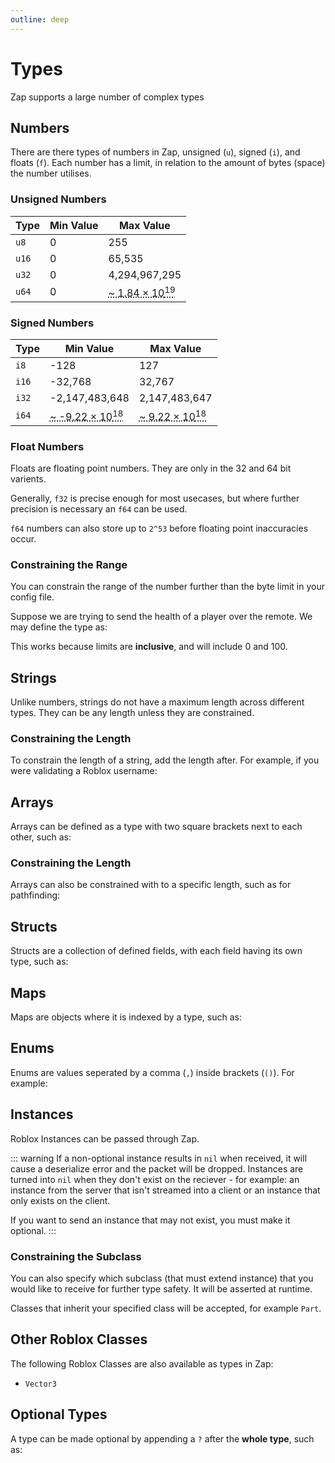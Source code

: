 ```yaml
---
outline: deep
---
```


# Types

Zap supports a large number of complex types

## Numbers

There are there types of numbers in Zap, unsigned (`u`), signed (`i`), and floats (`f`). Each number has a limit, in relation to the amount of bytes (space) the number utilises.

### Unsigned Numbers

| Type  | Min Value | Max Value                                                                |
| ----- | --------- | ------------------------------------------------------------------------ |
| `u8`  | 0         | 255                                                                      |
| `u16` | 0         | 65,535                                                                   |
| `u32` | 0         | 4,294,967,295                                                            |
| `u64` | 0         | <abbr title="18,446,744,073,709,551,615">~ 1.84 × 10<sup>19</sup></abbr> |

### Signed Numbers

| Type  | Min Value                                                                 | Max Value                                                               |
| ----- | ------------------------------------------------------------------------- | ----------------------------------------------------------------------- |
| `i8`  | -128                                                                      | 127                                                                     |
| `i16` | -32,768                                                                   | 32,767                                                                  |
| `i32` | -2,147,483,648                                                            | 2,147,483,647                                                           |
| `i64` | <abbr title="-9,223,372,036,854,775,808">~ -9.22 × 10<sup>18</sup></abbr> | <abbr title="9,223,372,036,854,775,807">~ 9.22 × 10<sup>18</sup></abbr> |

### Float Numbers

Floats are floating point numbers. They are only in the 32 and 64 bit varients.

Generally, `f32` is precise enough for most usecases, but where further precision is necessary an `f64` can be used.

`f64` numbers can also store up to `2^53` before floating point inaccuracies occur.

### Constraining the Range

You can constrain the range of the number further than the byte limit in your config file.

Suppose we are trying to send the health of a player over the remote. We may define the type as:

<CodeBlock code="type Health = u8 (0..100)" />

This works because limits are **inclusive**, and will include 0 and 100.
## Strings

Unlike numbers, strings do not have a maximum length across different types. They can be any length unless they are constrained.

<CodeBlock code="type Sign = string" />

### Constraining the Length

To constrain the length of a string, add the length after. For example, if you were validating a Roblox username:

<CodeBlock code="type Username = string (3..20)" />

## Arrays

Arrays can be defined as a type with two square brackets next to each other, such as:
<CodeBlock code="type Winners = u8[]" />

### Constraining the Length

Arrays can also be constrained with to a specific length, such as for pathfinding:

<CodeBlock code="type Path = u8[10..20]" />

## Structs

Structs are a collection of defined fields, with each field having its own type, such as:

<CodeBlock :code="['type Item = {', '\tName: string,', '\tPrice: u16,', '}'].join('\n')" />

## Maps

Maps are objects where it is indexed by a type, such as:

<CodeBlock code="type Items = { [string]: Item }" />

## Enums

Enums are values seperated by a comma (`,`) inside brackets (`()`). For example:
<CodeBlock code="type RoundStatus = ( Playing, Intermission )" />

## Instances

Roblox Instances can be passed through Zap.

::: warning
If a non-optional instance results in `nil` when received, it will cause a deserialize error and the packet will be dropped. Instances are turned into `nil` when they don't exist on the reciever - for example: an instance from the server that isn't streamed into a client or an instance that only exists on the client.

If you want to send an instance that may not exist, you must make it optional.
:::

<CodeBlock code="type Player = Instance" />

### Constraining the Subclass

You can also specify which subclass (that must extend instance) that you would like to receive for further type safety. It will be asserted at runtime.

<CodeBlock code="type Part = Instance (BasePart)" />

Classes that inherit your specified class will be accepted, for example `Part`.

## Other Roblox Classes

The following Roblox Classes are also available as types in Zap:

- `Vector3`

## Optional Types

A type can be made optional by appending a `?` after the **whole type**, such as:
<CodeBlock code="type Character = Instance (Player)?" />
